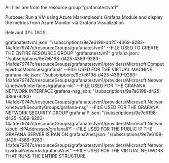 All files are from the resource group "grafanatestvm1"

Purpose: Run a VM using Azure Marketplace's Grafana Module and display the metrics from Azure Monitor via Grafana Visualization

Relevant ID's TAGS:

grafanatestvm1.json: "/subscriptions/9e7e6198-d425-4369-9283-14afde79747c/resourceGroups/grafanatestvm1"
--FILE USED TO CREATE THE ENTIRE RESOURCE GROUP "grafanatestvm1"
grafana.json: "/subscriptions/9e7e6198-d425-4369-9283-14afde79747c/resourceGroups/grafanatestvm1/providers/Microsoft.Compute/virtualMachines/grafana"
--FILE USED FOR THE VIRTUAL MACHINE
grafana-nic.json: "/subscriptions/9e7e6198-d425-4369-9283-14afde79747c/resourceGroups/grafanatestvm1/providers/Microsoft.Network/networkInterfaces/grafana-nic"
--FILE USED FOR THE GRAFANA NETWORK INTERFACE
grafana-nsg.json: "/subscriptions/9e7e6198-d425-4369-9283-14afde79747c/resourceGroups/grafanatestvm1/providers/Microsoft.Network/networkSecurityGroups/grafana-nsg"
--FILE USED FOR THE GRAFANA NETWORK SECURITY GROUP
grafanaIP.json: "/subscriptions/9e7e6198-d425-4369-9283-14afde79747c/resourceGroups/grafanatestvm1/providers/Microsoft.Network/publicIPAddresses/grafanaIP"
--FILE USED FOR THE PUBLIC IP THE GRAFANA SERVER IS RAN ON
grafanaVnet.json: "/subscriptions/9e7e6198-d425-4369-9283-14afde79747c/resourceGroups/grafanatestvm1/providers/Microsoft.Network/virtualNetworks/grafanaVnet"
--FILE USED FOR THE VIRTUAL NETWORK THAT RUNS THE ENTIRE STRUCTURE